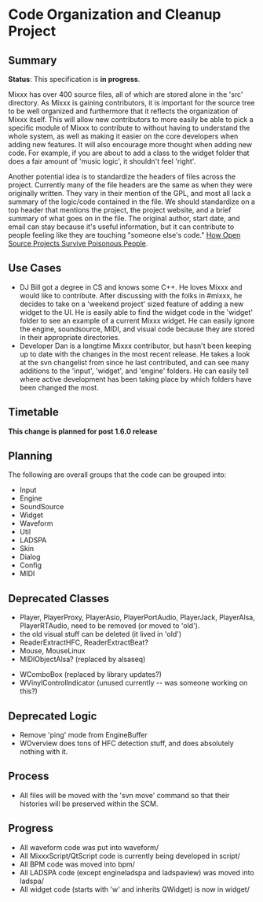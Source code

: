 # Code Organization and Cleanup Project

## Summary

**Status**: This specification is **in progress**.

Mixxx has over 400 source files, all of which are stored alone in the
'src' directory. As Mixxx is gaining contributors, it is important for
the source tree to be well organized and furthermore that it reflects
the organization of Mixxx itself. This will allow new contributors to
more easily be able to pick a specific module of Mixxx to contribute to
without having to understand the whole system, as well as making it
easier on the core developers when adding new features. It will also
encourage more thought when adding new code. For example, if you are
about to add a class to the widget folder that does a fair amount of
'music logic', it shouldn't feel 'right'.

Another potential idea is to standardize the headers of files across the
project. Currently many of the file headers are the same as when they
were originally written. They vary in their mention of the GPL, and most
all lack a summary of the logic/code contained in the file. We should
standardize on a top header that mentions the project, the project
website, and a brief summary of what goes on in the file. The original
author, start date, and email can stay because it's useful information,
but it can contribute to people feeling like they are touching "someone
else's code." [How Open Source Projects Survive Poisonous
People](http://www.youtube.com/watch?v=ZSFDm3UYkeE).

## Use Cases

  - DJ Bill got a degree in CS and knows some C++. He loves Mixxx and
    would like to contribute. After discussing with the folks in
    \#mixxx, he decides to take on a 'weekend project' sized feature of
    adding a new widget to the UI. He is easily able to find the widget
    code in the 'widget' folder to see an example of a current Mixxx
    widget. He can easily ignore the engine, soundsource, MIDI, and
    visual code because they are stored in their appropriate
    directories. 
  - Developer Dan is a longtime Mixxx contributor, but hasn't been
    keeping up to date with the changes in the most recent release. He
    takes a look at the svn changelist from since he last contributed,
    and can see many additions to the 'input', 'widget', and 'engine'
    folders. He can easily tell where active development has been taking
    place by which folders have been changed the most. 

## Timetable

**This change is planned for post 1.6.0 release**

## Planning

The following are overall groups that the code can be grouped into:

  - Input 
  - Engine
  - SoundSource
  - Widget
  - Waveform
  - Util
  - LADSPA 
  - Skin
  - Dialog
  - Config
  - MIDI

## Deprecated Classes

  - Player, PlayerProxy, PlayerAsio, PlayerPortAudio, PlayerJack,
    PlayerAlsa, PlayerRTAudio, need to be removed (or moved to 'old').
  - the old visual stuff can be deleted (it lived in 'old')
  - ReaderExtractHFC, ReaderExtractBeat?
  - Mouse, MouseLinux
  - MIDIObjectAlsa? (replaced by alsaseq)

<!-- end list -->

  - WComboBox (replaced by library updates?)
  - WVinylControlIndicator (unused currently -- was someone working on
    this?)

## Deprecated Logic

  - Remove 'ping' mode from EngineBuffer
  - WOverview does tons of HFC detection stuff, and does absolutely
    nothing with it.

## Process

  - All files will be moved with the 'svn move' command so that their
    histories will be preserved within the SCM.

## Progress

  - All waveform code was put into waveform/
  - All MixxxScript/QtScript code is currently being developed in
    script/
  - All BPM code was moved into bpm/
  - All LADSPA code (except engineladspa and ladspaview) was moved into
    ladspa/
  - All widget code (starts with 'w' and inherits QWidget) is now in
    widget/
